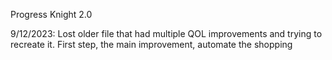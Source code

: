 Progress Knight 2.0

9/12/2023: Lost older file that had multiple QOL improvements and trying to recreate it. First step, the main improvement, automate the shopping
